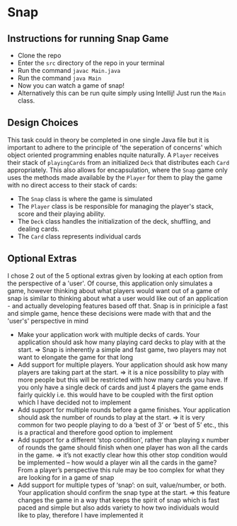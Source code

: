 # Snap
 ## Instructions for running Snap Game 
- Clone the repo
- Enter the `src` directory of the repo in your terminal
- Run the command `javac Main.java`
- Run the command `java Main`
- Now you can watch a game of snap!
- Alternatively this can be run quite simply using Intellij! Just run the `Main` class.
  
## Design Choices
This task could in theory be completed in one single Java file but it is important to adhere to the principle of 'the seperation of concerns' which object oriented programming enables nquite naturally. A `Player` receives their stack of `playingCards` from an initialized `Deck` that distributes each `Card` appropriately. This also allows for encapsulation, where the `Snap` game only uses the methods made available by the `Player` for them to play the game with no direct access to their stack of cards:
- The `Snap` class is where the game is simulated
- The `Player` class is be responsible for managing the player's stack, score and their playing ability.
- The `Deck` class handles the initialization of the deck, shuffling, and dealing cards.
- The `Card` class represents individual cards

## Optional Extras
I chose 2 out of the 5 optional extras given by looking at each option from the perspective of a 'user'. Of course, this application only simulates a game, however thinking about what players would want out of a game of snap is similar to thinking about what a user would like out of an application - and actually developing features based off that. Snap is in priniciple a fast and simple game, hence these decisions were made with that and the 'user's' perspective in mind
- Make your application work with multiple decks of cards. Your application should ask how
many playing card decks to play with at the start. => Snap is inherently a simple and fast game, two players may not want to elongate the game for that long
- Add support for multiple players. Your application should ask how many players are taking part at the start. => it is a nice possibility to play with more people but this will be restricted with how many cards you have. If you only have a single deck of cards and just 4 players the game ends fairly quickly i.e. this would have to be coupled with the first option which I have decided not to implement
- Add support for multiple rounds before a game finishes. Your application should ask the number of rounds to play at the start. =>  it is very common for two people playing to do a ‘best of 3’ or ‘best of 5’ etc., this is a practical and therefore good option to implement
- Add support for a different ‘stop condition’, rather than playing x number of rounds the game should finish when one player has won all the cards in the game. => it’s not exactly clear how this other stop condition would be implemented – how would a player win all the cards in the game? From a player’s perspective this rule may be too complex for what they are looking for in a game of snap
- Add support for multiple types of ‘snap’: on suit, value/number, or both. Your application should confirm the snap type at the start. => this feature changes the game in a way that keeps the spirit of snap which is fast paced and simple but also adds variety to how two individuals would like to play, therefore I have implemented it




